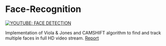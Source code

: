 # Face-Recognition
[![YOUTUBE: FACE DETECTION](https://www.youtube.com/embed/lY6zYZ5-Zd8/0.jpg)](https://www.youtube.com/watch?v=https://www.youtube.com/embed/lY6zYZ5-Zd8)

Implementation of Viola &amp; Jones and CAMSHIFT algorithm to find and track multiple faces in full HD video stream.
<a href="https://docs.google.com/viewer?url=https://github.com/srsanghavi/Face-Recognition/raw/master/report.pdf">Report</a>
